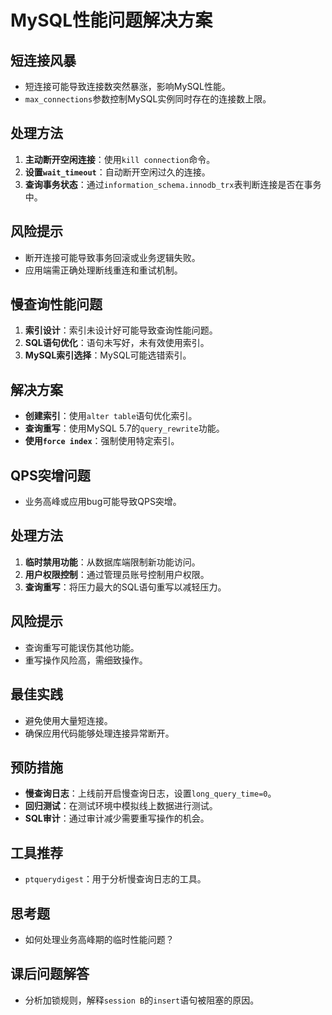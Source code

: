 # MySQL性能问题解决方案

## 短连接风暴
- 短连接可能导致连接数突然暴涨，影响MySQL性能。
- `max_connections`参数控制MySQL实例同时存在的连接数上限。

## 处理方法
1. **主动断开空闲连接**：使用`kill connection`命令。
2. **设置`wait_timeout`**：自动断开空闲过久的连接。
3. **查询事务状态**：通过`information_schema.innodb_trx`表判断连接是否在事务中。

## 风险提示
- 断开连接可能导致事务回滚或业务逻辑失败。
- 应用端需正确处理断线重连和重试机制。

## 慢查询性能问题
1. **索引设计**：索引未设计好可能导致查询性能问题。
2. **SQL语句优化**：语句未写好，未有效使用索引。
3. **MySQL索引选择**：MySQL可能选错索引。

## 解决方案
- **创建索引**：使用`alter table`语句优化索引。
- **查询重写**：使用MySQL 5.7的`query_rewrite`功能。
- **使用`force index`**：强制使用特定索引。

## QPS突增问题
- 业务高峰或应用bug可能导致QPS突增。

## 处理方法
1. **临时禁用功能**：从数据库端限制新功能访问。
2. **用户权限控制**：通过管理员账号控制用户权限。
3. **查询重写**：将压力最大的SQL语句重写以减轻压力。

## 风险提示
- 查询重写可能误伤其他功能。
- 重写操作风险高，需细致操作。

## 最佳实践
- 避免使用大量短连接。
- 确保应用代码能够处理连接异常断开。

## 预防措施
- **慢查询日志**：上线前开启慢查询日志，设置`long_query_time=0`。
- **回归测试**：在测试环境中模拟线上数据进行测试。
- **SQL审计**：通过审计减少需要重写操作的机会。

## 工具推荐
- `ptquerydigest`：用于分析慢查询日志的工具。

## 思考题
- 如何处理业务高峰期的临时性能问题？

## 课后问题解答
- 分析加锁规则，解释`session B`的`insert`语句被阻塞的原因。